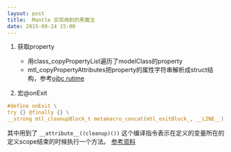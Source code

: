 ```yaml
---
layout: post
title:  Mantle 实现用到的黑魔法
date: 2015-09-24 15:00
---
```


1. 获取property
    * 用class_copyPropertyList遍历了modelClass的property
    * mtl_copyPropertyAttributes把property的属性字符串解析成struct结构，参考[ojbc rutime](https://developer.apple.com/library/ios/documentation/Cocoa/Conceptual/ObjCRuntimeGuide/Articles/ocrtPropertyIntrospection.html#//apple_ref/doc/uid/TP40008048-CH101-SW24)

2. 宏@onExit

```c
#define onExit \
try {} @finally {} \
__strong mtl_cleanupBlock_t metamacro_concat(mtl_exitBlock_, __LINE__) __attribute__((cleanup(mtl_executeCleanupBlock), unused)) = ^
```
其中用到了 ```__attribute__((cleanup)())``` 这个编译指令表示在定义的变量所在的定义scope结束的时候执行一个方法。 [参考资料](http://blog.sunnyxx.com/2014/09/15/objc-attribute-cleanup/)
